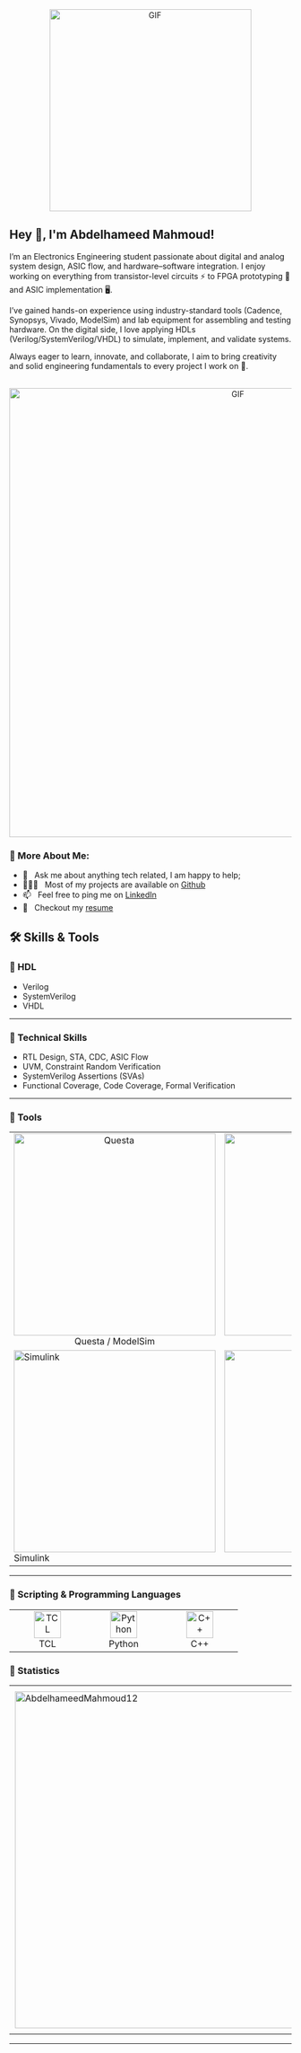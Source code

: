 <div align="center">

<img align="center" alt="GIF" src="https://gist.githubusercontent.com/Prince-Shivaram/3ace2c813ca49546f3f5f20cd03a2d3e/raw/6058e76860d16ee29df949da3166b3653959318f/hello.gif" href="https://github.com/sp-xd" width="360px"/>
</div>

## Hey 👋, I'm Abdelhameed Mahmoud!

I’m an Electronics Engineering student passionate about digital and analog system design, ASIC flow, and hardware–software integration. I enjoy working on everything from transistor-level circuits ⚡ to FPGA prototyping 🔧 and ASIC implementation 🖥️.

I’ve gained hands-on experience using industry-standard tools (Cadence, Synopsys, Vivado, ModelSim) and lab equipment for assembling and testing hardware. On the digital side, I love applying HDLs (Verilog/SystemVerilog/VHDL) to simulate, implement, and validate systems.

Always eager to learn, innovate, and collaborate, I aim to bring creativity and solid engineering fundamentals to every project I work on 🚀.
<br/>
<br/>
<div align="center">
<img align="center" alt="GIF" src="https://github.com/SP-XD/SP-XD/blob/main/images/dev-working_rounded.gif?raw=true" href="https://github.com/sp-xd" width="800px"/>
  </div>

### 🧐 More About Me:
- 💬 &nbsp; Ask me about anything tech related, I am happy to help;
- 👨🏻‍💻 &nbsp; Most of my projects are available on [Github](https://github.com/AbdelhameedMahmoud12?tab=repositories)
- 📫 &nbsp; Feel free to ping me on [LinkedIn](https://www.linkedin.com/in/abdelhameed-mahmoud-25097623b/)
- 📝 &nbsp; Checkout my [resume](https://drive.google.com/file/d/1ZpR5pVBTnl_Qybq7GE3MGy1SB1JehVSE/view?usp=sharing)


   
## 🛠️ Skills & Tools

### 🔹 HDL
- Verilog  
- SystemVerilog  
- VHDL
---

### 🔹 Technical Skills
- RTL Design, STA, CDC, ASIC Flow  
- UVM, Constraint Random Verification  
- SystemVerilog Assertions (SVAs)  
- Functional Coverage, Code Coverage, Formal Verification  

---
### 🔹 Tools
<table>
  <tr>
    <td align="center" width="120">
      <img src="https://downloadlynet.ir/wp-content/uploads/2020/03/ModelSim.png" width="360px" alt="Questa"/>
      <br>Questa / ModelSim
    </td>
    <td align="center" width="120">
      <img src="https://mboers.github.io/zynq-notes/assets/screenshots/note-2.jpg" width="360px" alt="Vivado"/>
      <br>Xilinx Vivado
    </td>
    <td align="center" width="120">
      <img src="https://talentportugal.com/wp-content/uploads/2023/08/synopsys-emprego-estagio-candidatura-espontanea-talent-banner.png" width="360px" alt="Synopsys"/>
      <br>Synopsys Tools
    </td>
    <td align="center" width="120">
      <img src="https://cdnlogo.com/logos/c/32/cadence.svg" width="360px" alt="Cadence"/>
      <br>Cadence Virtuoso
    </td>
    <td align="center" width="120">
      <img src="https://upload.wikimedia.org/wikipedia/commons/thumb/2/21/Matlab_Logo.png/330px-Matlab_Logo.png" width="360px" alt="MATLAB"/>
      <br>MATLAB
    </td>
  </tr>
  <tr>
    <td align="top" width="120">
      <img src="https://upload.wikimedia.org/wikipedia/commons/3/36/Simulink_Logo_%28non-wordmark%29.png" width="360px" alt="Simulink"/>
      <br>Simulink
    </td>
    <td align="center" width="120">
      <img src="https://mlegimnpy7qi.i.optimole.com/w:712/h:473/q:mauto/f:best/ig:avif/https://www.softwarekey.com/wp-content/uploads/2015/05/labview-logo.png" width="360px"  alt="LabVIEW"/>
      <br>LabVIEW
    </td>
    <td align="center" width="120">
      <img src="https://upload.wikimedia.org/wikipedia/en/5/5a/Proteus_Design_Suite_Atom_Logo.png" width="360px"  alt="Proteus"/>
      <br>Proteus
    </td>
    <td align="center" width="120">
      <img src="https://logodix.com/logo/1965692.png" width="360px"  alt="HFSS"/>
      <br>ANSYS HFSS
    </td>
    <td align="center" width="120">
      <img src="https://www.jackenhack.com/wp-content/uploads/2020/01/Quartus_prime_icon.png" width="360px"  alt="Quartus® Prime"/>
      <br>Quartus® Prime
    </td>
  </tr>
</table>


---
### 🔹 Scripting & Programming Languages
<table>
  <tr>
    <td align="center" width="120">
      <img src="https://upload.wikimedia.org/wikipedia/commons/2/2a/Logo_of_the_TCL_Corporation.svg" width="48" height="48" alt="TCL"/>
      <br>TCL
    </td>
    <td align="center" width="120">
      <img src="https://cdn.jsdelivr.net/gh/devicons/devicon/icons/python/python-original.svg" width="48" height="48" alt="Python"/>
      <br>Python
    </td>
    <td align="center" width="120">
      <img src="https://cdn.jsdelivr.net/gh/devicons/devicon/icons/cplusplus/cplusplus-original.svg" width="48" height="48" alt="C++"/>
      <br>C++
    </td>
  </tr>
</table>

### 🔹 Statistics  

<div id="image-table">
    <table>
	    <tr>
    	    <td style="padding:10px">
        	    <img src="https://github-readme-stats.vercel.app/api?username=AbdelhameedMahmoud12&show_icons=true&locale=en" alt="AbdelhameedMahmoud12" width="600"/>
      	    </td>
            <td style="padding:10px">
            	<img src="https://github-readme-streak-stats.herokuapp.com/?user=AbdelhameedMahmoud12&" alt="AbdelhameedMahmoud12" width="600"/>
            </td>
        </tr>
    </table>
</div>

---
